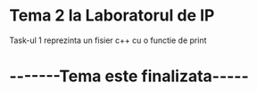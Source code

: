 # Tema 2 la Laboratorul de IP
Task-ul 1 reprezinta un fisier c++ cu o functie de print

# -------Tema este finalizata-----

